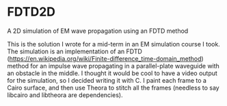 FDTD2D
======

A 2D simulation of EM wave propagation using an FDTD method

This is the solution I wrote for a mid-term in an EM simulation course I took.
The simulation is an implementation of an FDTD (https://en.wikipedia.org/wiki/Finite-difference_time-domain_method) method for an impulse wave propagating in a parallel-plate waveguide with an obstacle in the middle.
I thought it would be cool to have a video output for the simulation, so I decided writing it with C.
I paint each frame to a Cairo surface, and then use Theora to stitch all the frames (needless to say libcairo and libtheora are dependencies).
